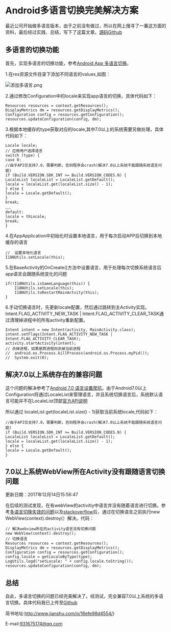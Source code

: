 # Android多语言切换完美解决方案

最近公司开始做多语言版本，由于之前没有做过，所以在网上搜寻了一番这方面的资料，最后经过实践、总结，写下了这篇文章。[源码Github](https://github.com/Fitem/I18NDemo/)

## 多语言的切换功能

首先，实现多语言的切换功能，参考[Android App 多语言切换](https://jaeger.itscoder.com/android/2016/05/14/switch-language-on-android-app.html)。

1.在res资源文件目录下添加不同语言的values,如图：

![添加多语言.png](http://upload-images.jianshu.io/upload_images/4759690-73a7d8c9faee176e.png?imageMogr2/auto-orient/strip%7CimageView2/2/w/1240)

2.通过修改Configuration中的locale来实现app语言的切换，具体代码如下：
```
Resources resources = context.getResources();
DisplayMetrics dm = resources.getDisplayMetrics();
Configuration config = resources.getConfiguration();
resources.updateConfiguration(config, dm);
```
3.根据本地缓存的type获取对应的locale,其中7.0以上的系统需要另做处理，具体代码如下：
```
Locale locale;
// 应用用户选择语言
switch (type) {
case 0:
//由于API仅支持7.0，需要判断，否则程序会crash(解决7.0以上系统不能跟随系统语言问题)
if (Build.VERSION.SDK_INT >= Build.VERSION_CODES.N) {
LocaleList localeList = LocaleList.getDefault();
locale = localeList.get(localeList.size() - 1);
} else {
locale = Locale.getDefault();
}
break;
、、、
default:
locale = thLocale;
break;
}
```
4.在AppApplication中初始化时设置本地语言，用于每次启动APP后切换到本地缓存的语言

    //  设置本地化语言
    I18NUtils.setLocale(this);
    
5.在BaseActivity的OnCreate()方法中设置语言，用于处理每次切换系统语言后app语言会跟随系统变化的问题

    if(!I18NUtils.isSameLanguage(this)) {
        I18NUtils.setLocale(this);
        I18NUtils.toRestartMainActvity(this);
    }
    
6.手动切换语言时，先更新locale配置，然后通过跳转到主Activity实现。Intent.FLAG_ACTIVITY_NEW_TASK | Intent.FLAG_ACTIVITY_CLEAR_TASK通过清理掉进程中的所有activity重新配置。

    Intent intent = new Intent(activity, MainActivity.class);
    intent.setFlags(Intent.FLAG_ACTIVITY_NEW_TASK | Intent.FLAG_ACTIVITY_CLEAR_TASK);
    activity.startActivity(intent);
    // 杀掉进程，如果是跨进程则杀掉当前进程
    //  android.os.Process.killProcess(android.os.Process.myPid());
    //  System.exit(0);

## 解决7.0以上系统存在的兼容问题

这个问题的解决参考了[Android 7.0 语言设置爬坑](http://www.jianshu.com/p/9a304c2047ff/)。由于Android7.0以上Configuration将通过LocaleList来管理语言，并且系统切换语言后，系统默认语言可能并不在LocaleList顶部[官方API说明](https://developer.android.com/reference/android/os/LocaleList.html#getDefault()/)

所以通过 localeList.get(localeList.size() - 1)获取当前系统locale,代码如下：
```
//由于API仅支持7.0，需要判断，否则程序会crash(解决7.0以上系统不能跟随系统语言问题)
if (Build.VERSION.SDK_INT >= Build.VERSION_CODES.N) {
LocaleList localeList = LocaleList.getDefault();
locale = localeList.get(localeList.size() - 1);
} else {
locale = Locale.getDefault();
}
```

## 7.0以上系统WebView所在Activity没有跟随语言切换问题
更新日期：2017年12月14日15:56:47

在后续的测试发现，在有webView的activitiy中语言并没有随着语言进行切换。参考[多语言切换失效的问题](http://blog.csdn.net/xunmeng_93/article/details/78632210)以及[stackoverflow](https://stackoverflow.com/questions/40398528/android-webview-language-changes-abruptly-on-android-n)后，通过在切换语言之前执行new WebView(context).destroy(）解决。代码：

    // 解决webview所在的activity语言没有切换问题
    new WebView(context).destroy();
    // 切换语言
    Resources resources = context.getResources();
    DisplayMetrics dm = resources.getDisplayMetrics();
    Configuration config = resources.getConfiguration();
    config.locale = getLocaleByType(type);
    LogUtils.logd("setLocale: " + config.locale.toString());
    resources.updateConfiguration(config, dm);

## 总结

自此，多语言切换的问题已经完美解决了。经测试，完全兼容7.0以上系统的多语言切换。具体代码我已上传至[Github](https://github.com/Fitem/I18NDemo/)

简书地址:http://www.jianshu.com/p/16efe98d4554/)

E-mail:931675174@qq.com